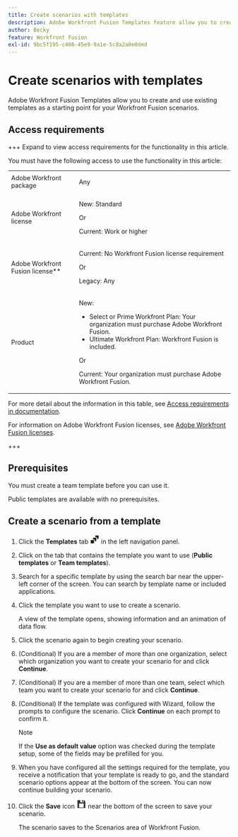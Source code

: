 ```yaml
---
title: Create scenarios with templates
description: Adobe Workfront Fusion Templates feature allow you to create and use existing templates as a starting point for your Workfront Fusion scenarios.
author: Becky
feature: Workfront Fusion
exl-id: 9bc5f195-c406-45e9-9a1e-5c8a2a0e0ded
---
```

# Create scenarios with templates

Adobe Workfront Fusion Templates allow you to create and use existing templates as a starting point for your Workfront Fusion scenarios.

## Access requirements

+++ Expand to view access requirements for the functionality in this article.

You must have the following access to use the functionality in this article:

<table style="table-layout:auto">
 <col> 
 <col> 
 <tbody> 
  <tr> 
   <td role="rowheader">Adobe Workfront package 
   <td> <p>Any</p> </td> 
  </tr> 
  <tr data-mc-conditions=""> 
   <td role="rowheader">Adobe Workfront license</td> 
   <td> <p>New: Standard</p><p>Or</p><p>Current: Work or higher</p> </td> 
  </tr> 
  <tr> 
   <td role="rowheader">Adobe Workfront Fusion license**</td> 
   <td>
   <p>Current: No Workfront Fusion license requirement</p>
   <p>Or</p>
   <p>Legacy: Any </p>
   </td> 
  </tr> 
  <tr> 
   <td role="rowheader">Product</td> 
   <td>
   <p>New:</p> <ul><li>Select or Prime Workfront Plan: Your organization must purchase Adobe Workfront Fusion.</li><li>Ultimate Workfront Plan: Workfront Fusion is included.</li></ul>
   <p>Or</p>
   <p>Current: Your organization must purchase Adobe Workfront Fusion.</p>
   </td> 
  </tr>
 </tbody> 
</table>

For more detail about the information in this table, see [Access requirements in documentation](/help/workfront-fusion/references/licenses-and-roles/access-level-requirements-in-documentation.md).

For information on Adobe Workfront Fusion licenses, see [Adobe Workfront Fusion licenses](/help/workfront-fusion/set-up-and-manage-workfront-fusion/licensing-operations-overview/license-automation-vs-integration.md).

+++

## Prerequisites

You must create a team template before you can use it.

Public templates are available with no prerequisites.

## Create a scenario from a template

1. Click the **Templates** tab ![Templates icon](assets/templates-icon.png) in the left navigation panel.
1. Click on the tab that contains the template you want to use (**Public templates** or **Team templates**).
1. Search for a specific template by using the search bar near the upper-left corner of the screen. You can search by template name or included applications.
1. Click the template you want to use to create a scenario.
 
   A view of the template opens, showing information and an animation of data flow.

1. Click the scenario again to begin creating your scenario.
1. (Conditional) If you are a member of more than one organization, select which organization you want to create your scenario for and click **Continue**.
1. (Conditional) If you are a member of more than one team, select which team you want to create your scenario for and click **Continue**.
1. (Conditional) If the template was configured with Wizard, follow the prompts to configure the scenario. Click **Continue** on each prompt to confirm it.

   >[!NOTE]
   >
   >If the **Use as default value** option was checked during the template setup, some of the fields may be prefilled for you.

1. When you have configured all the settings required for the template, you receive a notification that your template is ready to go, and the standard scenario options appear at the bottom of the screen. You can now continue building your scenario.

1. Click the **Save** icon ![Save icon](assets/save-icon.png) near the bottom of the screen to save your scenario.

   The scenario saves to the Scenarios area of Workfront Fusion.
